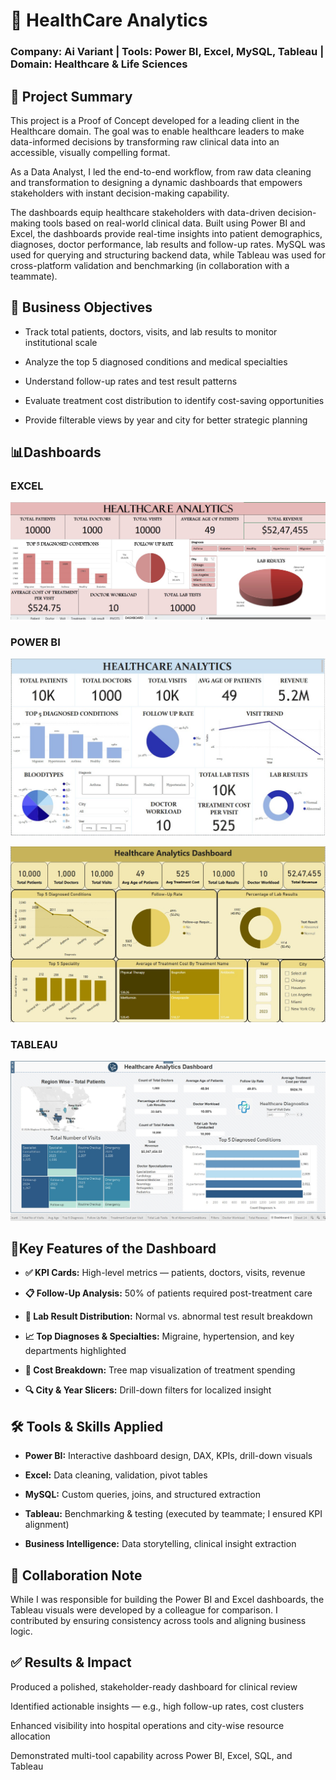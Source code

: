 # 🏥 HealthCare Analytics
### Company: Ai Variant | Tools: Power BI, Excel, MySQL, Tableau | Domain: Healthcare & Life Sciences

## 📌 Project Summary
This project is a Proof of Concept developed for a leading client in the Healthcare domain. The goal was to enable healthcare leaders to make data-informed decisions by transforming raw clinical data into an accessible, visually compelling format. 

As a Data Analyst, I led the end-to-end workflow, from raw data cleaning and transformation to designing a dynamic dashboards that empowers stakeholders with instant decision-making capability.

The dashboards equip healthcare stakeholders with data-driven decision-making tools based on real-world clinical data. Built using Power BI and Excel, the dashboards provide real-time insights into patient demographics, diagnoses, doctor performance, lab results and follow-up rates. MySQL was used for querying and structuring backend data, while Tableau was used for cross-platform validation and benchmarking (in collaboration with a teammate).


## 🎯 Business Objectives
* Track total patients, doctors, visits, and lab results to monitor institutional scale

* Analyze the top 5 diagnosed conditions and medical specialties

* Understand follow-up rates and test result patterns
  
* Evaluate treatment cost distribution to identify cost-saving opportunities

* Provide filterable views by year and city for better strategic planning

## 📊Dashboards

### EXCEL
![image](https://github.com/MallikaUppuganti/Ai_Variant_Healthcare_Analytics_POC/blob/main/Healthcare_Analytics_POC_Excel.jpg)

### POWER BI
![image](https://github.com/MallikaUppuganti/Ai_Variant_Healthcare_Analytics_POC/blob/main/Healthcare_Analytics_POC2_PowerBI.jpg)

![image](https://github.com/MallikaUppuganti/Ai_Variant_Healthcare_Analytics_POC/blob/main/Healthcare_Analytics_POC1_PowerBI.jpg)

### TABLEAU
![image](https://github.com/MallikaUppuganti/Ai_Variant_Healthcare_Analytics_POC/blob/main/Healthcare_Analytics_POC_Tableau.jpg)

## 🧩Key Features of the Dashboard
* **✅ KPI Cards:** High-level metrics — patients, doctors, visits, revenue

* **📋 Follow-Up Analysis:** 50% of patients required post-treatment care

* **🧪 Lab Result Distribution:** Normal vs. abnormal test result breakdown

* **📈 Top Diagnoses & Specialties:** Migraine, hypertension, and key departments highlighted

* **🧾 Cost Breakdown:** Tree map visualization of treatment spending

* **🔍 City & Year Slicers:** Drill-down filters for localized insight

## 🛠️ Tools & Skills Applied
* **Power BI:** Interactive dashboard design, DAX, KPIs, drill-down visuals

* **Excel:** Data cleaning, validation, pivot tables

* **MySQL:** Custom queries, joins, and structured extraction

* **Tableau:** Benchmarking & testing (executed by teammate; I ensured KPI alignment)

* **Business Intelligence:** Data storytelling, clinical insight extraction

## 🤝 Collaboration Note
While I was responsible for building the Power BI and Excel dashboards, the Tableau visuals were developed by a colleague for comparison. I contributed by ensuring consistency across tools and aligning business logic.

## ✅ Results & Impact
Produced a polished, stakeholder-ready dashboard for clinical review

Identified actionable insights — e.g., high follow-up rates, cost clusters

Enhanced visibility into hospital operations and city-wise resource allocation

Demonstrated multi-tool capability across Power BI, Excel, SQL, and Tableau




